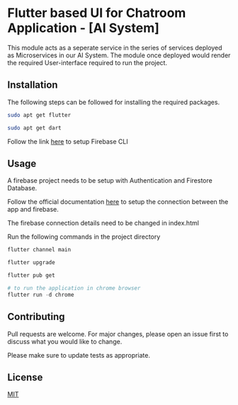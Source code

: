 # Flutter based UI for Chatroom Application - [AI System]

This module acts as a seperate service in the series of services deployed as Microservices in our AI System. The module once deployed would render the required User-interface required to run the project.

## Installation

The following steps can be followed for installing the required packages.

```bash
sudo apt get flutter
```
```bash
sudo apt get dart
```
Follow the link [here](https://firebase.google.com/docs/cli) to setup Firebase CLI


## Usage

A firebase project needs to be setup with Authentication and Firestore Database.

Follow the official documentation [here](https://firebase.google.com/docs/flutter/setup?platform=ios) to setup the connection between the app and firebase.

The firebase connection details need to be changed in index.html

Run the following commands in the project directory

```python
flutter channel main

flutter upgrade

flutter pub get

# to run the application in chrome browser
flutter run -d chrome
```

## Contributing
Pull requests are welcome. For major changes, please open an issue first to discuss what you would like to change.

Please make sure to update tests as appropriate.

## License
[MIT](https://choosealicense.com/licenses/mit/)